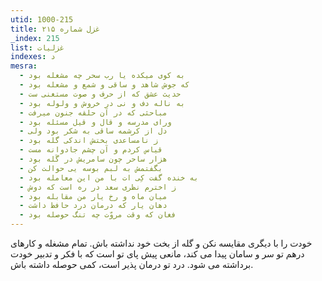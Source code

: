 ```yaml
---
utid: 1000-215
title: غزل شماره ۲۱۵
_index: 215
list: غزلیات
indexes: د
mesra:
  - به کوی میکده یا رب سحر چه مشغله بود
  - که جوش شاهد و ساقی و شمع و مشعله بود
  - حدیث عشق که از حرف و صوت مستغنی ست
  - به ناله دف و نی در خروش و ولوله بود
  - مباحثی که در آن حلقه جنون میرفت
  - ورای مدرسه و قال و قیل مسئله بود
  - دل از کرشمه ساقی به شکر بود ولی
  - ز نامساعدی بختش اندکی گله بود
  - قیاس کردم و آن چشم جادوانه مست
  - هزار ساحر چون سامریش در گَله بود
  - بگفتمش به لبم بوسه یی حوالت کن
  - به خنده گفت کِی ات با من این معامله بود
  - ز اخترم نظری سعد در ره است که دوش
  - میان ماه و رخ یار من مقابله بود
  - دهان یار که درمان درد حافظ داشت
  - فغان که وقت مروّت چه تنگ حوصله بود
---
```

خودت را با دیگری مقایسه نکن و گله از بخت خود نداشته باش. تمام مشغله و کارهای درهم تو سر و سامان پیدا می کند، مانعی پیش پای تو است که با فکر و تدبیر خودت برداشته می شود. درد تو درمان پذیر است، کمی حوصله داشته باش.
